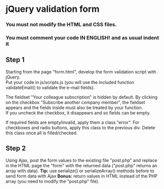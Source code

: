 # jQuery validation form
### You must not modify the HTML and CSS files.
### You must comment your code IN ENGLISH! and as usual indent it

## Step 1

Starting from the page "form.html", develop the form validation script with jQuery.<br>
Put your code in js/scripts.js (you will use the included function validateEmail() to validate the e-mail fields).

The fieldset "Your colleague subscription" is hidden by default. By clicking on the checkbox "Subscribe another company member", the fieldset appears and the fields inside must also be treated by your function.<br>
If you uncheck the checkbox, it disappears and so fields can be empty.

If required fields are empty/invalid, apply them a class "error". For checkboxes and radio buttons, apply this class to the previous div.
Delete this class once all is filled/checked.

## Step 2

Using Ajax, post the form values to the existing file "post.php" and replace in the HTML page the "form" with the returned data ("post.php" returns an array with data).
**Tip:** use serialize() or serializeArray() methods before to send form data with Ajax
**Bonus:** return values in HTML instead of the PHP array (you need to modify the "post.php" file).
